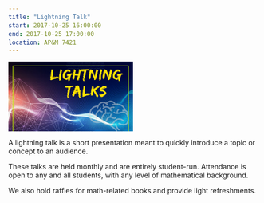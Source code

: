 ```yaml
---
title: "Lightning Talk"
start: 2017-10-25 16:00:00
end: 2017-10-25 17:00:00
location: AP&M 7421
---
```


<div class="container" style="width: 250px; height: 140px; overflow: hidden; padding:0; margin:0;"> <img src="/static/fa17/Lightning_Talks.png" style="width: 100%"/></div>

A lightning talk is a short presentation meant to quickly 
introduce a topic or concept to an audience.

These talks are held monthly and are entirely student-run. 
Attendance is open to any and all students, with any level 
of mathematical background.

We also hold raffles for math-related books and provide 
light refreshments.
